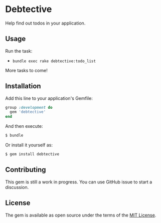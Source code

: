 # Debtective

Help find out todos in your application.

## Usage

Run the task:

- `bundle exec rake debtective:todo_list`

More tasks to come!

## Installation

Add this line to your application's Gemfile:

```ruby
group :development do
  gem 'debtective'
end
```

And then execute:

```bash
$ bundle
```

Or install it yourself as:

```bash
$ gem install debtective
```

## Contributing

This gem is still a work in progress. You can use GitHub issue to start a discussion.

## License

The gem is available as open source under the terms of the [MIT License](https://opensource.org/licenses/MIT).
